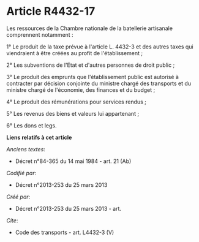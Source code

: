 # Article R4432-17

Les ressources de la Chambre nationale de la batellerie artisanale comprennent notamment : 

1° Le produit de la taxe prévue à l'article L. 4432-3 et des autres taxes qui viendraient à être créées au profit de
l'établissement ; 

2° Les subventions de l'Etat et d'autres personnes de droit public ; 

3° Le produit des emprunts que l'établissement public est autorisé à contracter par décision conjointe du ministre chargé des
transports et du ministre chargé de l'économie, des finances et du budget ; 

4° Le produit des rémunérations pour services rendus ; 

5° Les revenus des biens et valeurs lui appartenant ; 

6° Les dons et legs.

**Liens relatifs à cet article**

_Anciens textes_:

  - Décret n°84-365 du 14 mai 1984 - art. 21 (Ab)

_Codifié par_:

  - Décret n°2013-253 du 25 mars 2013

_Créé par_:

  - Décret n°2013-253 du 25 mars 2013 - art.

_Cite_:

  - Code des transports - art. L4432-3 (V)

